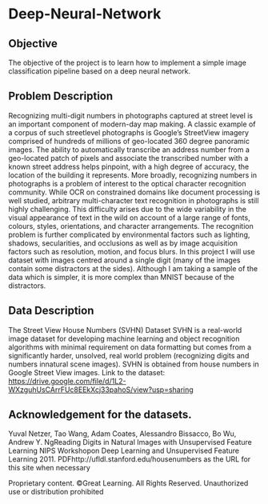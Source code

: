 # Deep-Neural-Network


## Objective 
The objective of the project is to learn how to implement a simple image classification pipeline based on a deep neural network. 

## Problem Description
Recognizing multi-digit numbers in photographs captured at street level is an important component of modern-day map making. 
A classic example of a corpus of such streetlevel photographs is Google’s StreetView imagery comprised of hundreds of millions of
geo-located 360 degree panoramic images. 
The ability to automatically transcribe an address number from a geo-located patch of pixels and associate the transcribed number 
with a known street address helps pinpoint, with a high degree of accuracy, the location of the building it represents.
More broadly, recognizing numbers in photographs is a problem of interest to the optical character recognition community. 
While OCR on constrained domains like document processing is well studied, arbitrary multi-character text recognition in photographs is
still highly challenging. 
This difficulty arises due to the wide variability in the visual
appearance of text in the wild on account of a large range of fonts, colours, styles, orientations, and character arrangements. 
The recognition problem is further complicated by environmental factors such as lighting, shadows, secularities, and occlusions 
as well as by image acquisition factors such as resolution, motion, and focus blurs.
In this project I will use dataset with images centred around a single digit (many of the images contain some distractors at the sides).
Although I am taking a sample of the data which is simpler, it is more complex than MNIST because of the distractors.
## Data Description 
The Street View House Numbers (SVHN) Dataset SVHN is a real-world image dataset for developing machine learning and object recognition 
algorithms with minimal requirement on data formatting but comes from a significantly harder, unsolved, real world problem 
(recognizing digits and numbers innatural scene images). SVHN is obtained from house numbers in Google Street View images.
Link to the dataset: https://drive.google.com/file/d/1L2-WXzguhUsCArrFUc8EEkXcj33pahoS/view?usp=sharing

## Acknowledgement for the datasets.
Yuval Netzer, Tao Wang, Adam Coates, Alessandro Bissacco, Bo Wu, Andrew Y. NgReading Digits in Natural Images with 
Unsupervised Feature Learning NIPS Workshopon Deep Learning and Unsupervised Feature Learning 2011. 
PDFhttp://ufldl.stanford.edu/housenumbers as the URL for this site when necessary

Proprietary content. ©Great Learning. 
All Rights Reserved. Unauthorized use or distribution prohibited 
